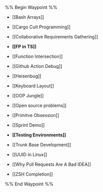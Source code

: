 %% Begin Waypoint %%
- [[Bash Arrays]]
- [[Cargo Cult Programming]]
- [[Collaborative Requirements Gathering]]
- **[[FP in TS]]**

- [[Function Intersection]]
- [[Github Action Debug]]
- [[Heisenbug]]
- [[Keyboard Layout]]
- [[OOP Jungle]]
- [[Open source problems]]
- [[Primitve Obsession]]
- [[Sprint Demo]]
- **[[Testing Environments]]**

- [[Trunk Base Development]]
- [[UUID in Linux]]
- [[Why Pull Requests Are A Bad IDEA]]
- [[ZSH Completion]]

%% End Waypoint %%
